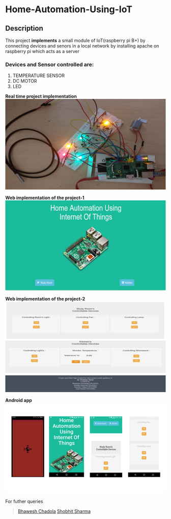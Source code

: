 # Home-Automation-Using-IoT
## Description
This project **implements** a small module of IoT(raspberry pi B+) by connecting devices and senors in a local network by installing apache on raspberry pi which acts as a server


### Devices and Sensor controlled are:

1. TEMPERATURE SENSOR 
2. DC MOTOR 
3. LED

**Real time project implementation**
![Real time project implementation](https://github.com/Shobhit95Sharma/Home-Automation-Using-IoT/blob/master/Images/final%20PPt.jpg)

**Web implementation of the project-1**
![Web implementation of the project](https://github.com/Shobhit95Sharma/Home-Automation-Using-IoT/blob/master/Images/web.jpg)

**Web implementation of the project-2**
![Web implementation of the project](https://github.com/Shobhit95Sharma/Home-Automation-Using-IoT/blob/master/Images/web2.jpg)

**Android app**
![Android app](https://github.com/Shobhit95Sharma/Home-Automation-Using-IoT/blob/master/Images/app.png)


For futher queries

>[Bhawesh Chadola](bhawesh.chandola@gmail.com)
>[Shobhit Sharma](shobhit95sharma@gmail.com)

